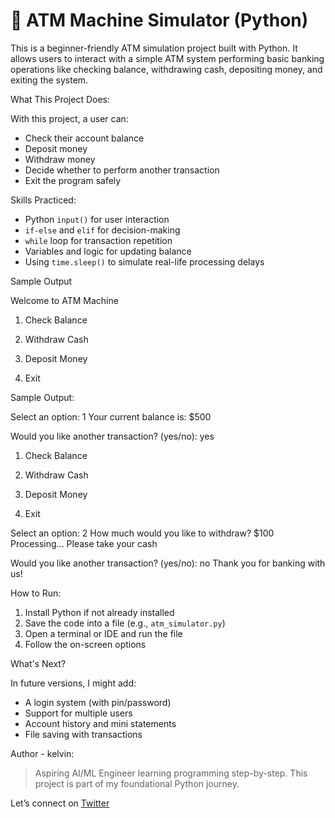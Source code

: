 # 🏧 ATM Machine Simulator (Python)

This is a beginner-friendly ATM simulation project built with Python. It allows users to interact with a simple ATM system  performing basic banking operations like checking balance, withdrawing cash, depositing money, and exiting the system.

What This Project Does:

With this project, a user can:

- Check their account balance  
- Deposit money  
- Withdraw money  
- Decide whether to perform another transaction  
- Exit the program safely

Skills Practiced:

- Python `input()` for user interaction  
- `if-else` and `elif` for decision-making  
- `while` loop for transaction repetition  
- Variables and logic for updating balance  
- Using `time.sleep()` to simulate real-life processing delays

Sample Output

Welcome to ATM Machine

1. Check Balance


2. Withdraw Cash


3. Deposit Money


4. Exit

Sample Output:

Select an option: 1
Your current balance is: $500

Would you like another transaction? (yes/no): yes

1. Check Balance


2. Withdraw Cash


3. Deposit Money


4. Exit



Select an option: 2
How much would you like to withdraw? $100
Processing... Please take your cash

Would you like another transaction? (yes/no): no
Thank you for banking with us!

How to Run:

1. Install Python if not already installed  
2. Save the code into a file (e.g., `atm_simulator.py`)  
3. Open a terminal or IDE and run the file  
4. Follow the on-screen options

What's Next?

In future versions, I might add:
- A login system (with pin/password)
- Support for multiple users
- Account history and mini statements
- File saving with transactions

Author - kelvin:

> Aspiring AI/ML Engineer learning programming step-by-step. This project is part of my foundational Python journey.

Let’s connect on [Twitter](https://x.com/NeuralKelvin?t=p8PAeicXwk5A6RfbdLyQFg&s=09)
